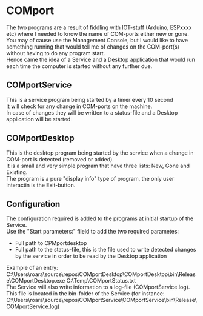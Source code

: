 # COMport
The two programs are a result of fiddling with IOT-stuff (Arduino, ESPxxxx etc) where I needed to know the name of COM-ports either new or gone.
<br>You may of cause use the Management Console, but I would like to have something running that would tell me of changes on the COM-port(s) without having to do any program start.
<br>Hence came the idea of a Service and a Desktop application that would run each time the computer is started without any further due.
## COMportService
This is a service program being started by a timer every 10 second<br>
It will check for any change in COM-ports on the machine.<br>
In case of changes they will be written to a status-file and a Desktop application will be started
## COMportDesktop
This is the desktop program being started by the service when a change in COM-port is detected (removed or added).
<br>It is a small and very simple program that have three lists: New, Gone and Existing.
<br>The program is a pure "display info" type of program, the only user interactin is the Exit-button.
## Configuration
The configuration required is added to the programs at initial startup of the Service. 
<br>Use the "Start parameters:" fileld to add the two required parametes:
<ul>
<li>Full path to CPMportdesktop
<li>Full path to the status-file, this is the file used to write detected changes by the service in order to be read by the Desktop application
</ul>
Example of an entry:<br>
C:\Users\roara\source\repos\COMportDesktop\COMportDesktop\bin\Release\COMportDesktop.exe C:\Temp\COMportStatus.txt
<br>The Service will also write information to a log-file (COMportService.log). This file is located in the bin-folder of the Service
(for instance: C:\Users\roara\source\repos\COMportService\COMportService\bin\Release\COMportService.log)


